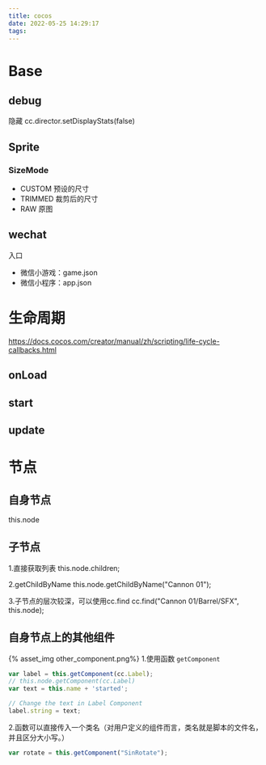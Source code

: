 ```yaml
---
title: cocos
date: 2022-05-25 14:29:17
tags:
---
```


# Base
## debug
隐藏
cc.director.setDisplayStats(false)

## Sprite
### SizeMode
- CUSTOM 预设的尺寸
- TRIMMED 裁剪后的尺寸
- RAW 原图

## wechat
入口
- 微信小游戏：game.json
- 微信小程序：app.json

# 生命周期
https://docs.cocos.com/creator/manual/zh/scripting/life-cycle-callbacks.html

## onLoad

## start

## update

# 节点
## 自身节点
this.node

## 子节点
1.直接获取列表
this.node.children;

2.getChildByName
this.node.getChildByName("Cannon 01");

3.子节点的层次较深，可以使用cc.find
cc.find("Cannon 01/Barrel/SFX", this.node);

## 自身节点上的其他组件
{% asset_img other_component.png%}
1.使用函数 `getComponent`
```ts
var label = this.getComponent(cc.Label);
// this.node.getComponent(cc.Label)
var text = this.name + 'started';

// Change the text in Label Component
label.string = text;
```

2.函数可以直接传入一个类名（对用户定义的组件而言，类名就是脚本的文件名，并且区分大小写。）
```ts
var rotate = this.getComponent("SinRotate");
```